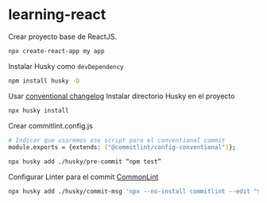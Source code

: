# learning-react


Crear proyecto base de ReactJS.
```bash
npx create-react-app my app
```


Instalar Husky como `devDependency`
```bash
npm install husky -D
```

Usar [conventional changelog](https://github.com/conventional-changelog/commitlint)
Instalar directorio Husky en el proyecto
```bash
npx husky install
```

Crear commitlint.config.js
```bash
# Indicar que usaremos ese script para el conventional commit
module.exports = {extends: ["@commitlint/config-conventional"]};
```

```bash
npx husky add ./husky/pre-commit “npm test”
```
Configurar Linter para el commit [CommonLint](https://commitlint.js.org/#/?id=getting-started)
```bash
npx husky add ./husky/commit-msg 'npx --no-install commitlint --edit "$1"'
```
```bash

```
```bash

```
